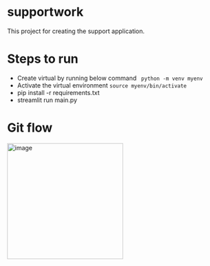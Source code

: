 # supportwork
This project for creating the support application.

# Steps to run
- Create virtual by running below command
``` python -m venv myenv```
- Activate the virtual environment
```source myenv/bin/activate```
- pip install -r requirements.txt
- streamlit run main.py

# Git flow
<img width="269" alt="image" src="https://github.com/user-attachments/assets/a7620fda-4d38-42e4-9323-bc822e325e9f">
